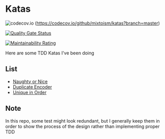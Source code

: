 # Katas

![codecov.io](https://codecov.io/github/mixtoism/katas/coverage.svg?branch=main) (https://codecov.io/github/mixtoism/katas?branch=master)

[![Quality Gate Status](https://sonarcloud.io/api/project_badges/measure?project=mixtoism_katas&metric=alert_status)](https://sonarcloud.io/dashboard?id=mixtoism_katas)

[![Maintainability Rating](https://sonarcloud.io/api/project_badges/measure?project=mixtoism_katas&metric=sqale_rating)](https://sonarcloud.io/dashboard?id=mixtoism_katas)


Here are some TDD Katas I've been doing

## List
* [Naughty or Nice](naughty_or_nice)
* [Duplicate Encoder](duplicate_encoder/README.md)
* [Unique in Order](unique_in_order/README.md)

## Note

In this repo, some test might look redundant, but I generally keep them in order to show the process of the design rather than implementing proper TDD
